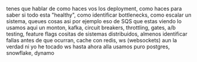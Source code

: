 tenes que hablar de como haces vos los deployment, como haces para saber si todo esta "healthy", como identificar bottlenecks, como escalar un sistema, queues cosas asi
por ejemplo eso de SQS que estas viendo lo usamos aqui un monton, kafka, circuit breakers, throttling, gates, a/b testing, feature flags
cositas de sistemas distribuidos, almenos identificar fallas antes de que ocurran,
cache con redis, ws (websockets) aun la verdad ni yo he tocado ws hasta ahora alla
usamos puro postgres, snowflake, dynamo